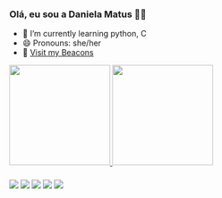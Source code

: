 ### Olá, eu sou a Daniela Matus 👩‍💻

- 🌱 I’m currently learning python, C
- 😄 Pronouns: she/her
- 👾 <a href = "https://beacons.page/vserion/">Visit my Beacons </a>

 <div>
  <a href = "https://github.com/vserion">
  <img height = "180em" src = "https://github-readme-stats.vercel.app/api?username=vserion&show_icons=true&theme=tokyonight&include_all_commits=true&count_private=true"/>
  <img height = "180em" src = "https://github-readme-stats.vercel.app/api/top-langs/?username=vserion&layout=compact&langs_count=7&theme=tokyonight"/>
</div>
  
  ###
  <div>
    <a href = "https://instagram.com/vserys" target = "_blank"><img src = "https://img.shields.io/badge/-Instagram-%23E4405F?style=for-the-badge&logo=instagram&logoColor=white" target = "_blank"></a>
    <a href = "mailto:daniela.matus@hotmail.com"><img src = "https://img.shields.io/badge/-Gmail-%23333?style=for-the-badge&logo=gmail&logoColor=white" target = "_blank"></a>
    <a href = "https://www.linkedin.com/in/daniela-matus-4974268a/" target = "_blank"><img src = "https://img.shields.io/badge/-LinkedIn-%230077B5?style=for-the-badge&logo=linkedin&logoColor=white" target = "_blank"></a>
    <a href = "https://medium.com/@vserion"><img src = "https://img.shields.io/badge/Medium-12100E?style=for-the-badge&logo=medium&logoColor=white" target = "_blank"></a>
    <a href = "https://t.me/vserion"><img src="https://img.shields.io/badge/Telegram-2CA5E0?style=for-the-badge&logo=telegram&logoColor=white" target = "_blank"></a>
  </div>

  
